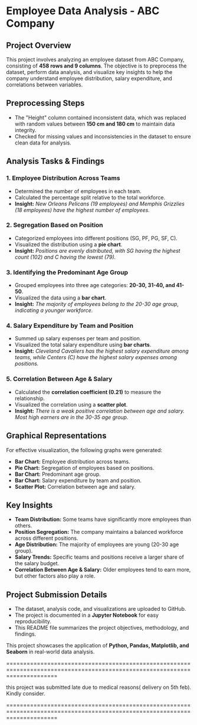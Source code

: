 # Employee Data Analysis - ABC Company

## Project Overview
This project involves analyzing an employee dataset from ABC Company, consisting of **458 rows and 9 columns**. The objective is to preprocess the dataset, perform data analysis, and visualize key insights to help the company understand employee distribution, salary expenditure, and correlations between variables.

## **Preprocessing Steps**
- The "Height" column contained inconsistent data, which was replaced with random values between **150 cm and 180 cm** to maintain data integrity.
- Checked for missing values and inconsistencies in the dataset to ensure clean data for analysis.

## **Analysis Tasks & Findings**
### **1. Employee Distribution Across Teams**
- Determined the number of employees in each team.
- Calculated the percentage split relative to the total workforce.
- **Insight:** *New Orleans Pelicans (19 employees) and Memphis Grizzlies (18 employees) have the highest number of employees.*

### **2. Segregation Based on Position**
- Categorized employees into different positions (SG, PF, PG, SF, C).
- Visualized the distribution using a **pie chart**.
- **Insight:** *Positions are evenly distributed, with SG having the highest count (102) and C having the lowest (79).*

### **3. Identifying the Predominant Age Group**
- Grouped employees into three age categories: **20-30, 31-40, and 41-50**.
- Visualized the data using a **bar chart**.
- **Insight:** *The majority of employees belong to the 20-30 age group, indicating a younger workforce.*

### **4. Salary Expenditure by Team and Position**
- Summed up salary expenses per team and position.
- Visualized the total salary expenditure using **bar charts**.
- **Insight:** *Cleveland Cavaliers has the highest salary expenditure among teams, while Centers (C) have the highest salary expenses among positions.*

### **5. Correlation Between Age & Salary**
- Calculated the **correlation coefficient (0.21)** to measure the relationship.
- Visualized the correlation using a **scatter plot**.
- **Insight:** *There is a weak positive correlation between age and salary. Most high earners are in the 30-35 age group.*

## **Graphical Representations**
For effective visualization, the following graphs were generated:
- **Bar Chart:** Employee distribution across teams.
- **Pie Chart:** Segregation of employees based on positions.
- **Bar Chart:** Predominant age group.
- **Bar Chart:** Salary expenditure by team and position.
- **Scatter Plot:** Correlation between age and salary.

## **Key Insights**
- **Team Distribution:** Some teams have significantly more employees than others.
- **Position Segregation:** The company maintains a balanced workforce across different positions.
- **Age Distribution:** The majority of employees are young (20-30 age group).
- **Salary Trends:** Specific teams and positions receive a larger share of the salary budget.
- **Correlation Between Age & Salary:** Older employees tend to earn more, but other factors also play a role.

## **Project Submission Details**
- The dataset, analysis code, and visualizations are uploaded to GitHub.
- The project is documented in a **Jupyter Notebook** for easy reproducibility.
- This README file summarizes the project objectives, methodology, and findings.

 This project showcases the application of **Python, Pandas, Matplotlib, and Seaborn** in real-world data analysis. 
 
===========================================================================================================================

this project was submitted late due to medical reasons( delivery on 5th feb). Kindly consider.

===========================================================================================================================
